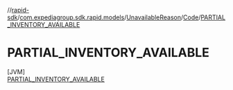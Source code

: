 //[rapid-sdk](../../../../../index.md)/[com.expediagroup.sdk.rapid.models](../../../index.md)/[UnavailableReason](../../index.md)/[Code](../index.md)/[PARTIAL_INVENTORY_AVAILABLE](index.md)

# PARTIAL_INVENTORY_AVAILABLE

[JVM]\
[PARTIAL_INVENTORY_AVAILABLE](index.md)
